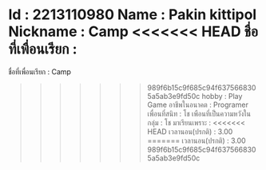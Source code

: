 Id : 2213110980
Name : Pakin kittipol
Nickname : Camp
<<<<<<< HEAD
ชื่อที่เพื่อนเรียก :
=======
ชื่อที่เพื่อนเรียก : Camp
>>>>>>> 989f6b15c9f685c94f6375668305a5ab3e9fd50c
hobby : Play Game
อาชีพในอนาคต :  Programer
เพื่อนที่สนิท : โช
เพือนที่เป็นความหวังในกลุ่ม : โช
มาเรียนเพราะ :
<<<<<<< HEAD
เวลานอน(ปรกติ) : 3.00
=======
เวลานอน(ปรกติ) : 3.00
>>>>>>> 989f6b15c9f685c94f6375668305a5ab3e9fd50c
